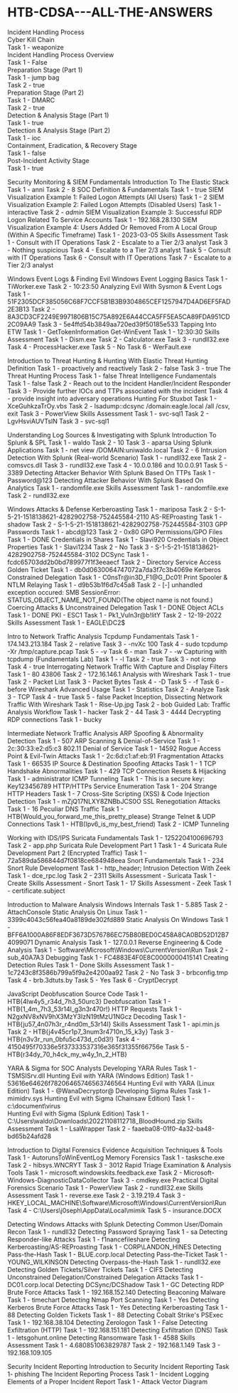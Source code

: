 # HTB-CDSA---ALL-THE-ANSWERS

Incident Handling Process  
Cyber Kill Chain   
Task 1 - weaponize  
Incident Handling Process Overview   
Task 1 - False  
Preparation Stage (Part 1)   
Task 1 - jump bag  
Task 2 - true  
Preparation Stage (Part 2)  
Task 1 - DMARC  
Task 2 - true  
Detection & Analysis Stage (Part 1)  
Task 1 - true  
Detection & Analysis Stage (Part 2)  
Task 1 - ioc  
Containment, Eradication, & Recovery Stage  
Task 1 - false  
Post-Incident Activity Stage  
Task 1 - true  


Security Monitoring & SIEM Fundamentals
Introduction To The Elastic Stack
Task 1 - anni
Task 2 - 8
SOC Definition & Fundamentals
Task 1 - true
SIEM Visualization Example 1: Failed Logon Attempts (All Users)
Task 1 - 2
SIEM Visualization Example 2: Failed Logon Attempts (Disabled Users)
Task 1 - interactive
Task 2 - *admin*
SIEM Visualization Example 3: Successful RDP Logon Related To Service Accounts
Task 1 - 192.168.28.130
SIEM Visualization Example 4: Users Added Or Removed From A Local Group (Within A Specific Timeframe)
Task 1 - 2023-03-05
Skills Assessment
Task 1 - Consult with IT Operations
Task 2 - Escalate to a Tier 2/3 analyst
Task 3 - Nothing suspicious
Task 4 - Escalate to a Tier 2/3 analyst
Task 5 - Consult with IT Operations
Task 6 - Consult with IT Operations
Task 7 - Escalate to a Tier 2/3 analyst


Windows Event Logs & Finding Evil
Windows Event Logging Basics
Task 1 - TiWorker.exe
Task 2 - 10:23:50
Analyzing Evil With Sysmon & Event Logs
Task 1 - 51F2305DCF385056C68F7CCF5B1B3B9304865CEF1257947D4AD6EF5FAD2E3B13
Task 2 - 8A3CD3CF2249E9971806B15C75A892E6A44CCA5FF5EA5CA89FDA951CD2C09AA9
Task 3 - 5e4ffd54b3849aa720ed39f50185e533
Tapping Into ETW
Task 1 - GetTokenInformation
Get-WinEvent
Task 1 - 12:30:30
Skills Assessment
Task 1 - Dism.exe
Task 2 - Calculator.exe
Task 3 - rundll32.exe
Task 4 - ProcessHacker.exe
Task 5 - No
Task 6 - WerFault.exe


Introduction to Threat Hunting & Hunting With Elastic
Threat Hunting Definition
Task 1 - proactively and reactively
Task 2 - false
Task 3 - true
The Threat Hunting Process
Task 1 - false
Threat Intelligence Fundamentals
Task 1 - false
Task 2 - Reach out to the Incident Handler/Incident Responder
Task 3 - Provide further IOCs and TTPs associated with the incident
Task 4 - provide insight into adversary operations
Hunting For Stuxbot
Task 1 - XceGuhkzaTrOy.vbs
Task 2 - lsadump::dcsync /domain:eagle.local /all /csv, exit
Task 3 - PowerView
Skills Assessment
Task 1 - svc-sql1
Task 2 - LgvHsviAUVTsIN
Task 3 - svc-sql1


Understanding Log Sources & Investigating with Splunk
Introduction To Splunk & SPL
Task 1 - waldo
Task 2 - 10
Task 3 - aparsa
Using Splunk Applications
Task 1 - net view /DOMAIN:uniwaldo.local
Task 2 - 6
Intrusion Detection With Splunk (Real-world Scenario)
Task 1 - rundll32.exe
Task 2 - comsvcs.dll
Task 3 - rundll32.exe
Task 4 - 10.0.0.186 and 10.0.0.91
Task 5 - 3389
Detecting Attacker Behavior With Splunk Based On TTPs
Task 1 - Password@123
Detecting Attacker Behavior With Splunk Based On Analytics
Task 1 - randomfile.exe
Skills Assessment
Task 1 - randomfile.exe
Task 2 - rundll32.exe


Windows Attacks & Defense
Kerberoasting
Task 1 - mariposa
Task 2 - S-1-5-21-1518138621-4282902758-752445584-2110
AS-REProasting
Task 1 - shadow
Task 2 - S-1-5-21-1518138621-4282902758-752445584-3103
GPP Passwords
Task 1 - abcd@123
Task 2 - 0x80
GPO Permissions/GPO Files
Task 1 - DONE
Credentials in Shares
Task 1 - Slavi920
Credentials in Object Properties
Task 1 - Slavi1234
Task 2 - No
Task 3 - S-1-5-21-1518138621-4282902758-752445584-3102
DCSync
Task 1 - fcdc65703dd2b0bd789977f1f3eeaecf
Task 2 - Directory Service Access
Golden Ticket
Task 1 - db0d0630064747072a7da3f7c3b4069e
Kerberos Constrained Delegation
Task 1 - C0nsTr@in3D_F1@G_Dc01!
Print Spooler & NTLM Relaying
Task 1 - d9b53b1f6d7c45a8
Task 2 - [-] unhandled exception occured: SMB SessionError: STATUS_OBJECT_NAME_NOT_FOUND(The object name is not found.)
Coercing Attacks & Unconstrained Delegation
Task 1 - DONE
Object ACLs
Task 1 - DONE
PKI - ESC1
Task 1 - Pk1_Vuln3r@b!litY
Task 2 - 12-19-2022
Skills Assessment
Task 1 - EAGLE\DC2$


Intro to Network Traffic Analysis
Tcpdump Fundamentals
Task 1 - 174.143.213.184
Task 2 - relative
Task 3 - -nvXc 100
Task 4 - sudo tcpdump -Xr /tmp/capture.pcap
Task 5 - -v
Task 6 - man
Task 7 - -w
Capturing with tcpdump (Fundamentals Lab)
Task 1 - -l
Task 2 - true
Task 3 - not icmp
Task 4 - true
Interrogating Network Traffic With Capture and Display Filters
Task 1 - 80 43806
Task 2 - 172.16.146.1
Analysis with Wireshark
Task 1 - true
Task 2 - Packet List
Task 3 - Packet Bytes
Task 4 - -D
Task 5 - -f
Task 6 - before
Wireshark Advanced Usage
Task 1 - Statistics
Task 2 - Analyze
Task 3 - TCP
Task 4 - true
Task 5 - false
Packet Inception, Dissecting Network Traffic With Wireshark
Task 1 - Rise-Up.jpg
Task 2 - bob
Guided Lab: Traffic Analysis Workflow
Task 1 - hacker
Task 2 - 44
Task 3 - 4444
Decrypting RDP connections
Task 1 - bucky


Intermediate Network Traffic Analysis
ARP Spoofing & Abnormality Detection
Task 1 - 507
ARP Scanning & Denial-of-Service
Task 1 - 2c:30:33:e2:d5:c3
802.11 Denial of Service
Task 1 - 14592
Rogue Access Point & Evil-Twin Attacks
Task 1 - 2c:6d:c1:af:eb:91
Fragmentation Attacks
Task 1 - 66535
IP Source & Destination Spoofing Attacks
Task 1 - 1
TCP Handshake Abnormalities
Task 1 - 429
TCP Connection Resets & Hijacking
Task 1 - administrator
ICMP Tunneling
Task 1 - This is a secure key: Key123456789
HTTP/HTTPs Service Enumeration
Task 1 - 204
Strange HTTP Headers
Task 1 - 7
Cross-Site Scripting (XSS) & Code Injection Detection
Task 1 - mZjQ17NLXY8ZNBbJCS0O
SSL Renegotiation Attacks
Task 1 - 16
Peculiar DNS Traffic
Task 1 - HTB{Would_you_forward_me_this_pretty_please}
Strange Telnet & UDP Connections
Task 1 - HTB(Ipv6_is_my_best_friend)
Task 2 - ICMP Tunneling


Working with IDS/IPS
Suricata Fundamentals
Task 1 - 1252204100696793
Task 2 - app.php
Suricata Rule Development Part 1
Task 1 - 4
Suricata Rule Development Part 2 (Encrypted Traffic)
Task 1 - 72a589da586844d7f0818ce684948eea
Snort Fundamentals
Task 1 - 234
Snort Rule Development
Task 1 - http_header;
Intrusion Detection With Zeek
Task 1 - dce_rpc.log
Task 2 - 2311
Skills Assessment - Suricata
Task 1 - Create
Skills Assessment - Snort
Task 1 - 17
Skills Assessment - Zeek
Task 1 - certificate.subject


Introduction to Malware Analysis
Windows Internals
Task 1 - 5.885
Task 2 - AttachConsole
Static Analysis On Linux
Task 1 - 3399c4043c56fea40a8189de302fd889
Static Analysis On Windows
Task 1 - BFF6A1000A86F8EDF3673D576786EC75B80BED0C458A8CA0BD52D12B74099071
Dynamic Analysis
Task 1 - 127.0.0.1
Reverse Engineering & Code Analysis
Task 1 - Software\Microsoft\Windows\CurrentVersion\Run
Task 2 - sub_40A7A3
Debugging
Task 1 - FC4883E4F0E8C0000000415141
Creating Detection Rules
Task 1 - Done
Skills Assessment
Task 1 - 1c7243c8f3586b799a5f9a2e4200aa92
Task 2 - No
Task 3 - brbconfig.tmp
Task 4 - brb.3dtuts.by
Task 5 - Yes
Task 6 - CryptDecrypt


JavaScript Deobfuscation
Source Code
Task 1 - HTB{4lw4y5_r34d_7h3_50urc3}
Deobfuscation
Task 1 - HTB{1_4m_7h3_53r14l_g3n3r470r!}
HTTP Requests
Task 1 - N2gxNV8xNV9hX3MzY3IzN19tMzU1NGcz
Decoding
Task 1 - HTB{ju57_4n07h3r_r4nd0m_53r14l}
Skills Assessment
Task 1 - api.min.js
Task 2 - HTB{j4v45cr1p7_3num3r4710n_15_k3y}
Task 3 - HTB{n3v3r_run_0bfu5c473d_c0d3!}
Task 4 - 4150495f70336e5f37333537316e365f31355f66756e
Task 5 - HTB{r34dy_70_h4ck_my_w4y_1n_2_HTB}


YARA & Sigma for SOC Analysts
Developing YARA Rules
Task 1 - TSMSISrv.dll
Hunting Evil with YARA (Windows Edition)
Task 1 - 53616e64626f78206465746563746564
Hunting Evil with YARA (Linux Edition)
Task 1 - @WanaDecryptor@
Developing Sigma Rules
Task 1 - mimidrv.sys
Hunting Evil with Sigma (Chainsaw Edition)
Task 1 - c:\document\virus\
Hunting Evil with Sigma (Splunk Edition)
Task 1 - C:\Users\waldo\Downloads\20221108112718_BloodHound.zip
Skills Assessment
Task 1 - LsaWrapper
Task 2 - faaeba08-01f0-4a32-ba48-bd65b24afd28


Introduction to Digital Forensics
Evidence Acquisition Techniques & Tools
Task 1 - AutorunsToWinEventLog
Memory Forensics
Task 1 - tasksche.exe
Task 2 - hibsys.WNCRYT
Task 3 - 3012
Rapid Triage Examination & Analysis Tools
Task 1 - microsoft.windowskits.feedback.exe
Task 2 - Microsoft-Windows-DiagnosticDataCollector
Task 3 - cmdkey.exe
Practical Digital Forensics Scenario
Task 1 - PowerView
Task 2 - rundll32.exe
Skills Assessment
Task 1 - reverse.exe
Task 2 - 3.19.219.4
Task 3 - HKEY_LOCAL_MACHINE\Software\Microsoft\Windows\CurrentVersion\Run
Task 4 - C:\Users\j0seph\AppData\Local\mimik
Task 5 - insurance.DOCX


Detecting Windows Attacks with Splunk
Detecting Common User/Domain Recon
Task 1 - rundll32
Detecting Password Spraying
Task 1 - sa
Detecting Responder-like Attacks
Task 1 - f1nancefileshare
Detecting Kerberoasting/AS-REProasting
Task 1 - CORP\LANDON_HINES
Detecting Pass-the-Hash
Task 1 - BLUE.corp.local
Detecting Pass-the-Ticket
Task 1 - YOUNG_WILKINSON
Detecting Overpass-the-Hash
Task 1 - rundll32.exe
Detecting Golden Tickets/Silver Tickets
Task 1 - CIFS
Detecting Unconstrained Delegation/Constrained Delegation Attacks
Task 1 - DC01.corp.local
Detecting DCSync/DCShadow
Task 1 - GC
Detecting RDP Brute Force Attacks
Task 1 - 192.168.152.140
Detecting Beaconing Malware
Task 1 - timechart
Detecting Nmap Port Scanning
Task 1 - Yes
Detecting Kerberos Brute Force Attacks
Task 1 - Yes
Detecting Kerberoasting
Task 1 - 88
Detecting Golden Tickets
Task 1 - 88
Detecting Cobalt Strike's PSExec
Task 1 - 192.168.38.104
Detecting Zerologon
Task 1 - False
Detecting Exfiltration (HTTP)
Task 1 - 192.168.151.181
Detecting Exfiltration (DNS)
Task 1 - letsgohunt.online
Detecting Ransomware
Task 1 - 4588
Skills Assessment
Task 1 - 4.680851063829787
Task 2 - 192.168.1.149
Task 3 - 192.168.109.105


Security Incident Reporting
Introduction to Security Incident Reporting
Task 1- phishing
The Incident Reporting Process
Task 1 - Incident Logging
Elements of a Proper Incident Report
Task 1 - Attack Vector Diagram
